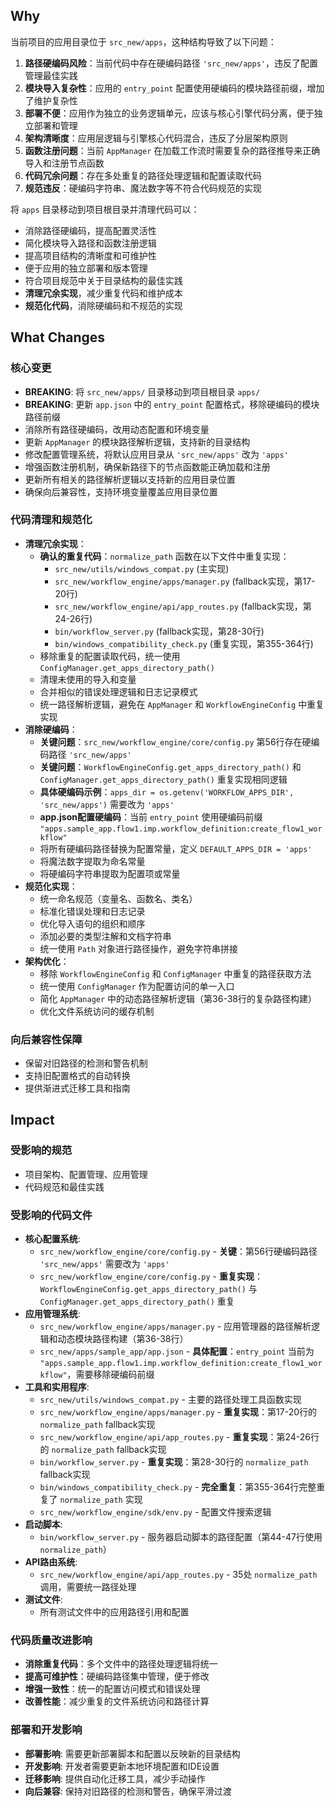 ## Why

当前项目的应用目录位于 `src_new/apps`，这种结构导致了以下问题：
1. **路径硬编码风险**：当前代码中存在硬编码路径 `'src_new/apps'`，违反了配置管理最佳实践
2. **模块导入复杂性**：应用的 `entry_point` 配置使用硬编码的模块路径前缀，增加了维护复杂性
3. **部署不便**：应用作为独立的业务逻辑单元，应该与核心引擎代码分离，便于独立部署和管理
4. **架构清晰度**：应用层逻辑与引擎核心代码混合，违反了分层架构原则
5. **函数注册问题**：当前 `AppManager` 在加载工作流时需要复杂的路径推导来正确导入和注册节点函数
6. **代码冗余问题**：存在多处重复的路径处理逻辑和配置读取代码
7. **规范违反**：硬编码字符串、魔法数字等不符合代码规范的实现

将 `apps` 目录移动到项目根目录并清理代码可以：
- 消除路径硬编码，提高配置灵活性
- 简化模块导入路径和函数注册逻辑
- 提高项目结构的清晰度和可维护性
- 便于应用的独立部署和版本管理
- 符合项目规范中关于目录结构的最佳实践
- **清理冗余实现**，减少重复代码和维护成本
- **规范化代码**，消除硬编码和不规范的实现

## What Changes

### 核心变更
- **BREAKING**: 将 `src_new/apps/` 目录移动到项目根目录 `apps/`
- **BREAKING**: 更新 `app.json` 中的 `entry_point` 配置格式，移除硬编码的模块路径前缀
- 消除所有路径硬编码，改用动态配置和环境变量
- 更新 `AppManager` 的模块路径解析逻辑，支持新的目录结构
- 修改配置管理系统，将默认应用目录从 `'src_new/apps'` 改为 `'apps'`
- 增强函数注册机制，确保新路径下的节点函数能正确加载和注册
- 更新所有相关的路径解析逻辑以支持新的应用目录位置
- 确保向后兼容性，支持环境变量覆盖应用目录位置

### 代码清理和规范化
- **清理冗余实现**：
  - **确认的重复代码**：`normalize_path` 函数在以下文件中重复实现：
    - `src_new/utils/windows_compat.py` (主实现)
    - `src_new/workflow_engine/apps/manager.py` (fallback实现，第17-20行)
    - `src_new/workflow_engine/api/app_routes.py` (fallback实现，第24-26行)
    - `bin/workflow_server.py` (fallback实现，第28-30行)
    - `bin/windows_compatibility_check.py` (重复实现，第355-364行)
  - 移除重复的配置读取代码，统一使用 `ConfigManager.get_apps_directory_path()`
  - 清理未使用的导入和变量
  - 合并相似的错误处理逻辑和日志记录模式
  - 统一路径解析逻辑，避免在 `AppManager` 和 `WorkflowEngineConfig` 中重复实现
- **消除硬编码**：
  - **关键问题**：`src_new/workflow_engine/core/config.py` 第56行存在硬编码路径 `'src_new/apps'`
  - **关键问题**：`WorkflowEngineConfig.get_apps_directory_path()` 和 `ConfigManager.get_apps_directory_path()` 重复实现相同逻辑
  - **具体硬编码示例**：`apps_dir = os.getenv('WORKFLOW_APPS_DIR', 'src_new/apps')` 需要改为 `'apps'`
  - **app.json配置硬编码**：当前 `entry_point` 使用硬编码前缀 `"apps.sample_app.flow1.imp.workflow_definition:create_flow1_workflow"`
  - 将所有硬编码路径替换为配置常量，定义 `DEFAULT_APPS_DIR = 'apps'`
  - 将魔法数字提取为命名常量
  - 将硬编码字符串提取为配置项或常量
- **规范化实现**：
  - 统一命名规范（变量名、函数名、类名）
  - 标准化错误处理和日志记录
  - 优化导入语句的组织和顺序
  - 添加必要的类型注解和文档字符串
  - 统一使用 `Path` 对象进行路径操作，避免字符串拼接
- **架构优化**：
  - 移除 `WorkflowEngineConfig` 和 `ConfigManager` 中重复的路径获取方法
  - 统一使用 `ConfigManager` 作为配置访问的单一入口
  - 简化 `AppManager` 中的动态路径解析逻辑（第36-38行的复杂路径构建）
  - 优化文件系统访问的缓存机制

### 向后兼容性保障
- 保留对旧路径的检测和警告机制
- 支持旧配置格式的自动转换
- 提供渐进式迁移工具和指南

## Impact

### 受影响的规范
- 项目架构、配置管理、应用管理
- 代码规范和最佳实践

### 受影响的代码文件
- **核心配置系统**:
  - `src_new/workflow_engine/core/config.py` - **关键**：第56行硬编码路径 `'src_new/apps'` 需要改为 `'apps'`
  - `src_new/workflow_engine/core/config.py` - **重复实现**：`WorkflowEngineConfig.get_apps_directory_path()` 与 `ConfigManager.get_apps_directory_path()` 重复
- **应用管理系统**:
  - `src_new/workflow_engine/apps/manager.py` - 应用管理器的路径解析逻辑和动态模块路径构建（第36-38行）
  - `src_new/apps/sample_app/app.json` - **具体配置**：`entry_point` 当前为 `"apps.sample_app.flow1.imp.workflow_definition:create_flow1_workflow"`，需要移除硬编码前缀
- **工具和实用程序**:
  - `src_new/utils/windows_compat.py` - 主要的路径处理工具函数实现
  - `src_new/workflow_engine/apps/manager.py` - **重复实现**：第17-20行的 `normalize_path` fallback实现
  - `src_new/workflow_engine/api/app_routes.py` - **重复实现**：第24-26行的 `normalize_path` fallback实现
  - `bin/workflow_server.py` - **重复实现**：第28-30行的 `normalize_path` fallback实现
  - `bin/windows_compatibility_check.py` - **完全重复**：第355-364行完整重复了 `normalize_path` 实现
  - `src_new/workflow_engine/sdk/env.py` - 配置文件搜索逻辑
- **启动脚本**:
  - `bin/workflow_server.py` - 服务器启动脚本的路径配置（第44-47行使用 `normalize_path`）
- **API路由系统**:
  - `src_new/workflow_engine/api/app_routes.py` - 35处 `normalize_path` 调用，需要统一路径处理
- **测试文件**:
  - 所有测试文件中的应用路径引用和配置

### 代码质量改进影响
- **消除重复代码**：多个文件中的路径处理逻辑将统一
- **提高可维护性**：硬编码路径集中管理，便于修改
- **增强一致性**：统一的配置访问模式和错误处理
- **改善性能**：减少重复的文件系统访问和路径计算

### 部署和开发影响
- **部署影响**: 需要更新部署脚本和配置以反映新的目录结构
- **开发影响**: 开发者需要更新本地环境配置和IDE设置
- **迁移影响**: 提供自动化迁移工具，减少手动操作
- **向后兼容**: 保持对旧路径的检测和警告，确保平滑过渡